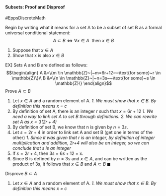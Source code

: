 #### Subsets: Proof and Disproof
#EppsDiscreteMath 

Begin by writing what it means for a set A to be a subset of set B as a formal universal conditional statement: $$ A \subset B \iff \forall x \in A~~ \text{then}~ x \in B$$ 
1. Suppose that $x \in A$
2. Show that x is also $x \in B$

EX] Sets A and B are defined as follows: $$\begin{align} A &=\{m \in \mathbb{Z}~|~m=6r+12~~\text{for some}~r \in \mathbb{Z}\}\\
B &=\{n \in \mathbb{Z}~|~n=3s~~\text{for some}~s \in \mathbb{Z}\} \end{align}$$
Prove  $A \subset B$
1. Let $x \in A$ and a random element of A. 
	_1. We must show that $x \in B$. By definition this means x = c_
2. By definition of set A, there is an integer r such that $x=6r+12$ 
	_1. We need a way to link set A to set B through definitions._
	_2. We can rewrite set A as $x=3(2r+4)$_
3. By definition of set B, we know that n is given by $n=3s$. 
4. Let $s=2r +4$ in order to link set A and set B (get one in terms of the other)
	_1. Since it was given that r is an integer, by definition of integer multiplication and addition, 2r+4 will also be an integer, so we can conclude that s is an integer_
5. If  $s=2r +4$, then $3s$ = $6s+12$ = x. 
6. Since B is defined by $n=3s$ and $x \in A$, and can be written as the product of $3s$, it follows that $x \in B$ and $A \subset B$  $\blacksquare$

Disprove $B \subset A$
1. Let $x \in A$ and a random element of A. 
	_1. We must show that $x \in B$. By definition this means x = c_

